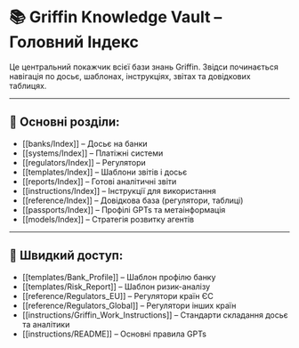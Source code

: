 # 📚 Griffin Knowledge Vault – Головний Індекс

Це центральний покажчик всієї бази знань Griffin. Звідси починається навігація по досьє, шаблонах, інструкціях, звітах та довідкових таблицях.

---



## 🔹 Основні розділи:

- [[banks/Index]] – Досьє на банки
- [[systems/Index]] – Платіжні системи
- [[regulators/Index]] – Регулятори
- [[templates/Index]] – Шаблони звітів і досьє
- [[reports/Index]] – Готові аналітичні звіти
- [[instructions/Index]] – Інструкції для використання
- [[reference/Index]] – Довідкова база (регулятори, таблиці)
- [[passports/Index]] – Профілі GPTs та метаінформація
- [[models/Index]] – Стратегія розвитку агентів

---

## 🧩 Швидкий доступ:

- [[templates/Bank_Profile]] – Шаблон профілю банку
- [[templates/Risk_Report]] – Шаблон ризик-аналізу
- [[reference/Regulators_EU]] – Регулятори країн ЄС
- [[reference/Regulators_Global]] – Регулятори інших країн
- [[instructions/Griffin_Work_Instructions]] – Стандарти складання досьє та аналітики
- [[instructions/README]] – Основні правила GPTs
